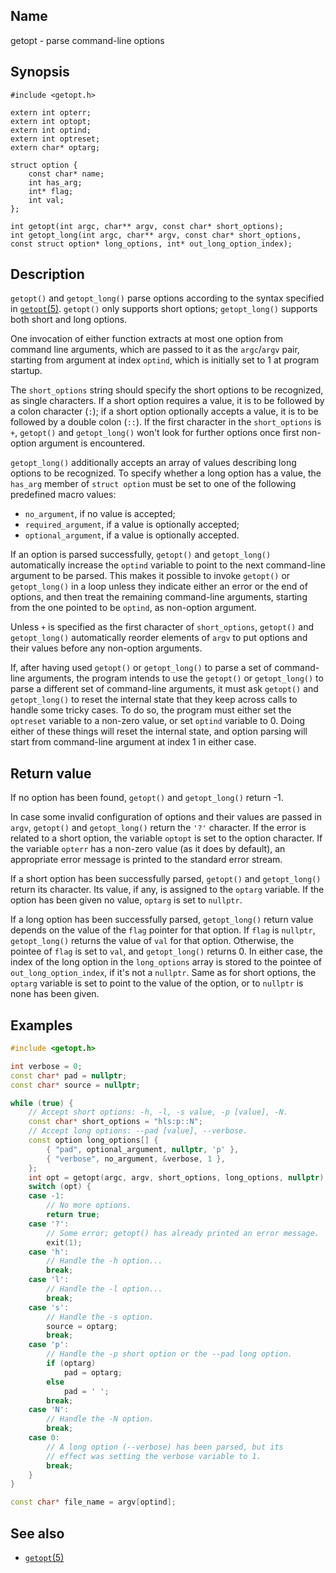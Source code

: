 ## Name

getopt - parse command-line options

## Synopsis

```**c++
#include <getopt.h>

extern int opterr;
extern int optopt;
extern int optind;
extern int optreset;
extern char* optarg;

struct option {
    const char* name;
    int has_arg;
    int* flag;
    int val;
};

int getopt(int argc, char** argv, const char* short_options);
int getopt_long(int argc, char** argv, const char* short_options, const struct option* long_options, int* out_long_option_index);
```

## Description

`getopt()` and `getopt_long()` parse options according to the syntax specified
in [`getopt`(5)](help://man/5/getopt). `getopt()` only supports short options;
`getopt_long()` supports both short and long options.

One invocation of either function extracts at most one option from command line
arguments, which are passed to it as the `argc`/`argv` pair, starting from
argument at index `optind`, which is initially set to 1 at program startup.

The `short_options` string should specify the short options to be recognized, as
single characters. If a short option requires a value, it is to be followed by a
colon character (`:`); if a short option optionally accepts a value, it is to be
followed by a double colon (`::`). If the first character in the `short_options`
is `+`, `getopt()` and `getopt_long()` won't look for further options once first
non-option argument is encountered.

`getopt_long()` additionally accepts an array of values describing long options
to be recognized. To specify whether a long option has a value, the `has_arg`
member of `struct option` must be set to one of the following predefined macro
values:

* `no_argument`, if no value is accepted;
* `required_argument`, if a value is optionally accepted;
* `optional_argument`, if a value is optionally accepted.

If an option is parsed successfully, `getopt()` and `getopt_long()`
automatically increase the `optind` variable to point to the next command-line
argument to be parsed. This makes it possible to invoke `getopt()` or
`getopt_long()` in a loop unless they indicate either an error or the end of
options, and then treat the remaining command-line arguments, starting from the
one pointed to be `optind`, as non-option argument.

Unless `+` is specified as the first character of `short_options`, `getopt()`
and `getopt_long()` automatically reorder elements of `argv` to put options and
their values before any non-option arguments.

If, after having used `getopt()` or `getopt_long()` to parse a set of
command-line arguments, the program intends to use the `getopt()` or
`getopt_long()` to parse a different set of command-line arguments, it must ask
`getopt()` and `getopt_long()` to reset the internal state that they keep across
calls to handle some tricky cases. To do so, the program must either set the
`optreset` variable to a non-zero value, or set `optind` variable to 0. Doing
either of these things will reset the internal state, and option parsing will
start from command-line argument at index 1 in either case.

## Return value

If no option has been found, `getopt()` and `getopt_long()` return -1.

In case some invalid configuration of options and their values are passed in
`argv`, `getopt()` and `getopt_long()` return the `'?'` character. If the error
is related to a short option, the variable `optopt` is set to the option
character. If the variable `opterr` has a non-zero value (as it does by
default), an appropriate error message is printed to the standard error stream.

If a short option has been successfully parsed, `getopt()` and `getopt_long()`
return its character. Its value, if any, is assigned to the `optarg` variable.
If the option has been given no value, `optarg` is set to `nullptr`.

If a long option has been successfully parsed, `getopt_long()` return value
depends on the value of the `flag` pointer for that option. If `flag` is
`nullptr`, `getopt_long()` returns the value of `val` for that option.
Otherwise, the pointee of `flag` is set to `val`, and `getopt_long()` returns 0.
In either case, the index of the long option in the `long_options` array is
stored to the pointee of `out_long_option_index`, if it's not a `nullptr`. Same
as for short options, the `optarg` variable is set to point to the value of the
option, or to `nullptr` is none has been given.

## Examples

```c++
#include <getopt.h>

int verbose = 0;
const char* pad = nullptr;
const char* source = nullptr;

while (true) {
    // Accept short options: -h, -l, -s value, -p [value], -N.
    const char* short_options = "hls:p::N";
    // Accept long options: --pad [value], --verbose.
    const option long_options[] {
        { "pad", optional_argument, nullptr, 'p' },
        { "verbose", no_argument, &verbose, 1 },
    };
    int opt = getopt(argc, argv, short_options, long_options, nullptr);
    switch (opt) {
    case -1:
        // No more options.
        return true;
    case '?':
        // Some error; getopt() has already printed an error message.
        exit(1);
    case 'h':
        // Handle the -h option...
        break;
    case 'l':
        // Handle the -l option...
        break;
    case 's':
        // Handle the -s option.
        source = optarg;
        break;
    case 'p':
        // Handle the -p short option or the --pad long option.
        if (optarg)
            pad = optarg;
        else
            pad = ' ';
        break;
    case 'N':
        // Handle the -N option.
        break;
    case 0:
        // A long option (--verbose) has been parsed, but its
        // effect was setting the verbose variable to 1.
        break;
    }
}

const char* file_name = argv[optind];
```

## See also

* [`getopt`(5)](help://man/5/getopt)

